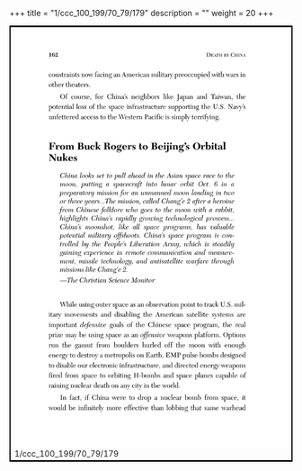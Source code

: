 +++
title = "1/ccc_100_199/70_79/179"
description = ""
weight = 20
+++

<table style="border:2px solid black;max-width:800px;max-height:800px;" 
><tr><td><img class="center-fit-jpg"
src="/jpg_/out_jpg_dbc_179.jpg"  >1/ccc_100_199/70_79/179</img></td></tr></table>